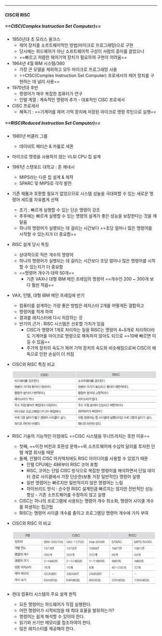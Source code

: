 
---
#### CISC와 RISC
##### ==CISC(Complex Instruction Set Computer)==
- 1950년대 초 모리스 윌크스
	- 제어 장치를 소프트웨어적인 방법(마이크로 프로그래밍)으로 구현
	- 당시에는 하드웨어가 아닌 소프트웨어적 구성이 사람의 흥미를 끌었으나
	- ==빠르고 저렴한 제어기억 장치가 필요하여 구현의 어려움==
- 1964년 4월 IBM 시스템/360
	- 가장 큰 모델을 제외하고 모두 마이크로 프로그래밍 사용
	- ==CISC(Complex Instruction Set Computer) 프로세서의 제어 장치를 구현하는 데 널리 사용==
- 1970년대 후반
	- 명령어가 매우 복잡한 컴퓨터가 연구
	- 인텔 계열 : 계속적인 명령어 추가 - 대표적인 CISC 프로세서
- CISC 프로세서
	- 해독기 : ==기계어를 제어 기억 장치에 저장된 마이크로 명령 루틴으로 실행==


##### ==RISC(Reduced Instruction Set Computer)==
- 1980년 버클리 그룹
	- 데이비트 패터슨 & 카룰로 세퀸
- 마이크로 명령을 사용하지 않는 VLSI CPU 칩 설계
- 1981년 스탠포드 대학교 : 존 헤네시
	- MIPS라는 다른 칩 설계 & 제작
	- SPARC 및 MIPS로 각각 발전
- 기존 제품과 호환할 필요가 없었으므로 시스템 성늘을 극대화할 수 있는 새로운 명령어 세트를 자유롭게 선택
	- 초기 : 빠르게 실행할 수 있는 단순 명령이 강조
	- 추후에는 빠르게 실행할 수 있는 명령의 설계가 좋은 성능을 보장한다는 것을 깨달음
	- 하나의 명령어가 실행되는 데 걸리는 시간보다 ==초당 얼마나 많은 명령어를 시작할 수 있는지가 더 중요함==
- RISC 설계 당시 특징
	- 상대적으로 적은 개수의 명령어
	- 하나의 명령어가 실행되는 데 걸리는 시간보다 초당 얼마나 많은 명령어를 시작할 수 있는지가 더 중요함
	- ==명령어 개수가 대략 50개==
		- 기존 VAX나 대형 IBM 메인 프레임의 명령어 ==개수인 200 ~ 300개 보다 훨씬 적음==
- VAX, 인텔, 대형 IBM 메인 프레임에 반기
	- 컴퓨터를 설계하는 가장 좋은 방법은 레지스터 2개를 어떻게든 결합하고 
	- 명령어를 적게 하여
	- 결과를 레지스터에 다시 저장하는 것
	- 반기의 근거 : RISC 시스템은 선호할 가치가 있음
		- CISC가 명령어 1개로 처리하는 일을 RISC는 명령어 4~5개로 처리하더라도 기계어를 마이크로 명령으로 해독하지 않아도 되므로 ==10배 빠르면 이길 수 있음==
		- 주기억 장치의 속도가 제어 기억 장치의 속도와 비슷해짐으로써 CISC의 해독으로 인한 손실이 더 커짐
- CISC와  RISC 특징 비교
	
	![](../../../../image/Pasted%20image%2020240520175315.png)
- RISC 기술의 기능적인 이점에도 ==CISC 시스템을 무너뜨리지는 못한 이유==
	- 첫째, ==이전 버전과 호환성 문제==와 소프트웨어에 수십억 달러를 투자한 인텔 계열 회사들 때문
	- 둘째, 인텔이 CISC 아키텍처에도 RISC 아이디어를 사용할 수 있었기 때문
		- 인텔 CPU에는 486부터 RISC 코어 포함
		- RISC, 코어는 단일 CISC 방식으로 복잡한 명령어를 해석하면서 단일 데이터 경로 사이클에서 가장 단순한(보통 가장 일반적인) 명령어 실행
		- 일반 명령어는 빠르지만 일반적이지 않은 명령어는 느림
		- 하이브리드 방식 : 순수한 RISC 설계만큼 빠르지는 않지만 전반적인 성능 향상 - 기존 소프트웨어를 수정하지 않고 실행
	- CISC는 하나의 프로그램에 사용되는 명령어 개수 최소화, 명령어 사이클 개수를 희생하는 접근법
	- RISC는 명령어 사이클 개수를 줄이고 프로그램당 명령어 개수에 가치 부여
- CISC와 RISC 의 비교
	
	![](../../../../image/Pasted%20image%2020240520175642.png)
- 현대 컴퓨터 시스템의 주요 설계 원칙
	- 모든 명령어는 하드웨어가 직접 실행한다.
	- 어떤 명령어가 시작되었을 때 최대 효율을 발휘하는가?
	- 명령어는 쉽게 해석할 수 있어야 한다.
	- 읽기와 쓰기만 메모리를 참조하여야 한다.
	- 많은 레지스터를 제공해야 한다.